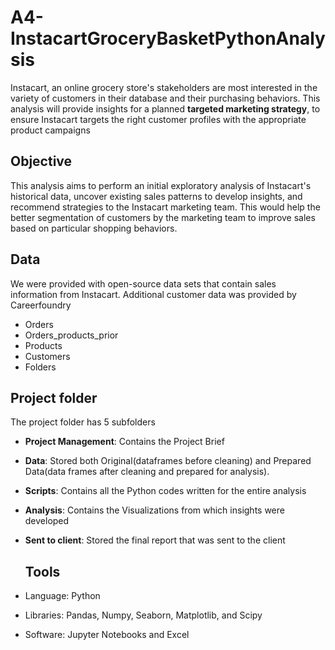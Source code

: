 # A4-InstacartGroceryBasketPythonAnalysis
Instacart, an online grocery store's stakeholders are most interested in the variety of customers in their database and their purchasing behaviors. This analysis will provide insights for a planned **targeted marketing strategy**, to ensure Instacart targets the right customer profiles with the appropriate product campaigns

## Objective
This analysis aims to perform an initial exploratory analysis of Instacart's historical data, uncover existing sales patterns to develop insights, and recommend strategies to the Instacart marketing team. This would help the better segmentation of customers by the marketing team to improve sales based on particular shopping behaviors.

## Data
We were provided with open-source data sets that contain sales information from Instacart. Additional customer data was provided by Careerfoundry

- Orders
- Orders_products_prior
- Products
- Customers
- Folders

## Project folder 
The project folder has 5 subfolders
- **Project Management**: Contains the Project Brief
- **Data**: Stored both Original(dataframes before cleaning) and Prepared Data(data frames after cleaning and prepared for analysis). 
- **Scripts**: Contains all the Python codes written for the entire analysis
- **Analysis**: Contains the Visualizations from which insights were developed
- **Sent to client**: Stored the final report that was sent to the client

  ## Tools
- Language: Python
- Libraries: Pandas, Numpy, Seaborn, Matplotlib, and Scipy
- Software: Jupyter Notebooks and Excel
